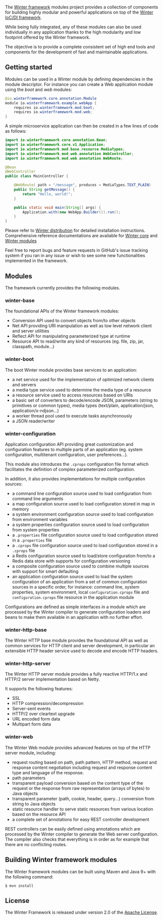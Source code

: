 The [Winter framework](https://www.winterframework.io) modules project provides a collection of components for building highly modular and powerful applications on top of the [Winter IoC/DI framework](https://github.com/winterframework-io/winter).

While being fully integrated, any of these modules can also be used individually in any application thanks to the high modularity and low footprint offered by the Winter framework.

The objective is to provide a complete consistent set of high end tools and components for the development of fast and maintainable applications.

## Getting started

Modules can be used in a Winter module by defining dependencies in the module descriptor. For instance you can create a Web application module using the *boot* and *web* modules:

```java
@io.winterframework.core.annotation.Module
module io.winterframework.example.webApp {
    requires io.winterframework.mod.boot;
    requires io.winterframework.mod.web;
}
```

A simple microservice application can then be created in a few lines of code as follows:

```java
import io.winterframework.core.annotation.Bean;
import io.winterframework.core.v1.Application;
import io.winterframework.mod.base.resource.MediaTypes;
import io.winterframework.mod.web.annotation.WebController;
import io.winterframework.mod.web.annotation.WebRoute;

@Bean
@WebController
public class MainController {

	@WebRoute( path = "/message", produces = MediaTypes.TEXT_PLAIN)
	public String getMessage() {
		return "Hello, world!";
	}

	public static void main(String[] args) {
		Application.with(new WebApp.Builder()).run();
	}
}
```

Please refer to [Winter distribution](https://github.com/winterframework-io/winter-dist) for detailed installation instructions. Comprehensive reference documentations are available for [Winter core](https://github.com/winterframework-io/winter/tree/master/doc/reference-guide.md) and [Winter modules](https://github.com/winterframework-io/winter-mods/tree/master/doc/reference-guide.md)

Feel free to report bugs and feature requests in GitHub's issue tracking system if you ran in any issue or wish to see some new functionalities implemented in the framework.

## Modules

The framework currently provides the following modules.

### winter-base

The foundational APIs of the Winter framework modules:

- Conversion API used to convert objects from/to other objects
- Net API providing URI manipulation as well as low level network client and server utilities
- Reflect API for manipulating parameterized type at runtime
- Resource API to read/write any kind of resources (eg. file, zip, jar, classpath, module...)

### winter-boot

The boot Winter module provides base services to an application:

- a net service used for the implementation of optimized network clients and servers
- a media type service used to determine the media type of a resource
- a resource service used to access resources based on URIs
- a basic set of converters to decode/encode JSON, parameters (string to primitives or common types), media types (text/plain, application/json, application/x-ndjson...)
- a worker thread pool used to execute tasks asynchronously
- a JSON reader/writer

### winter-configuration

Application configuration API providing great customization and configuration features to multiple parts of an application (eg. system configuration, multitenant configuration, user preferences...).

This module also introduces the `.cprops` configuration file format which facilitates the definition of complex parameterized configuration.

In addition, it also provides implementations for multiple configuration sources:

- a command line configuration source used to load configuration from command line arguments
- a map configuration source used to load configuration stored in map in memory
- a system environment configuration source used to load configuration from environment variables
- a system properties configuration source used to load configuration from system properties
- a `.properties` file configuration source used to load configuration stored in a `.properties` file
- a `.cprops` file configuration source used to load configuration stored in a `.cprops` file
- a Redis configuration source used to load/store configuration from/to a Redis data store with supports for configuration versioning
- a composite configuration source used to combine multiple sources with support for smart defaulting
- an application configuration source used to load the system configuration of an application from a set of common configuration sources in a specific order, for instance: command line, system properties, system environment, local `configuration.cprops` file and `configuration.cprops` file resource in the application module

Configurations are defined as simple interfaces in a module which are processed by the Winter compiler to generate configuration loaders and beans to make them available in an application with no further effort.

### winter-http-base

The Winter HTTP base module provides the foundational API as well as common services for HTTP client and server development, in particular an extensible HTTP header service used to decode and encode HTTP headers.

### winter-http-server

The Winter HTTP server module provides a fully reactive HTTP/1.x and HTTP/2 server implementation based on Netty. 

It supports the following features:

- SSL
- HTTP compression/decompression
- Server-sent events
- HTTP/2 over cleartext upgrade
- URL encoded form data
- Multipart form data

### winter-web

The Winter Web module provides advanced features on top of the HTTP server module, including:

- request routing based on path, path pattern, HTTP method, request and response content negotiation including request and response content type and language of the response.
- path parameters
- transparent payload conversion based on the content type of the request or the response from raw representation (arrays of bytes) to Java objects 
- transparent parameter (path, cookie, header, query...) conversion from string to Java objects
- static resource handler to serve static resources from various location based on the resource API
- a complete set of annotations for easy REST controller development

REST controllers can be easily defined using annotations which are processed by the Winter compiler to generate the Web server configuration. The compiler also checks that everything is in order as for example that there are no conflicting routes.

## Building Winter framework modules

The Winter framework  modules can be built using Maven and Java 9+ with the following command:

```shell
$ mvn install
```

## License

The Winter Framework is released under version 2.0 of the [Apache License](https://www.apache.org/licenses/LICENSE-2.0).